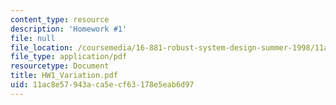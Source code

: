 ```yaml
---
content_type: resource
description: 'Homework #1'
file: null
file_location: /coursemedia/16-881-robust-system-design-summer-1998/11ac8e57943aca5ecf63178e5eab6d97_HW1_Variation.pdf
file_type: application/pdf
resourcetype: Document
title: HW1_Variation.pdf
uid: 11ac8e57-943a-ca5e-cf63-178e5eab6d97
---
```

